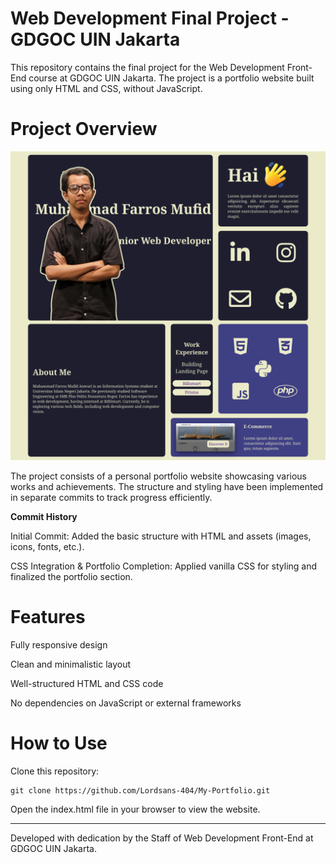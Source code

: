 # Web Development Final Project - GDGOC UIN Jakarta

This repository contains the final project for the Web Development Front-End course at GDGOC UIN Jakarta. The project is a portfolio website built using only HTML and CSS, without JavaScript.

# Project Overview

<img src="./preview.png" alt="preview">

The project consists of a personal portfolio website showcasing various works and achievements. The structure and styling have been implemented in separate commits to track progress efficiently.

**Commit History**

Initial Commit: Added the basic structure with HTML and assets (images, icons, fonts, etc.).

CSS Integration & Portfolio Completion: Applied vanilla CSS for styling and finalized the portfolio section.

# Features

Fully responsive design

Clean and minimalistic layout

Well-structured HTML and CSS code

No dependencies on JavaScript or external frameworks

# How to Use

Clone this repository:

    git clone https://github.com/Lordsans-404/My-Portfolio.git

Open the index.html file in your browser to view the website.
<hr>
Developed with dedication by the Staff of Web Development Front-End at GDGOC UIN Jakarta.


